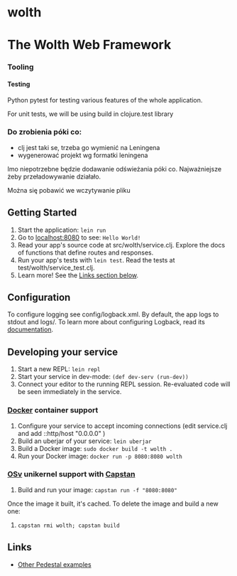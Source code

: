 # wolth

# The Wolth Web Framework

### Tooling
#### Testing
Python pytest for testing various features of the whole application.

For unit tests, we will be using build in clojure.test library

### Do zrobienia póki co:
 - clj jest taki se, trzeba go wymienić na Leningena
 - wygenerować projekt wg formatki leningena

Imo niepotrzebne będzie dodawanie odświeżania póki co.
Najważniejsze żeby przeładowywanie działało.

Można się pobawić we wczytywanie pliku


## Getting Started

1. Start the application: `lein run`
2. Go to [localhost:8080](http://localhost:8080/) to see: `Hello World!`
3. Read your app's source code at src/wolth/service.clj. Explore the docs of functions
   that define routes and responses.
4. Run your app's tests with `lein test`. Read the tests at test/wolth/service_test.clj.
5. Learn more! See the [Links section below](#links).


## Configuration

To configure logging see config/logback.xml. By default, the app logs to stdout and logs/.
To learn more about configuring Logback, read its [documentation](http://logback.qos.ch/documentation.html).


## Developing your service

1. Start a new REPL: `lein repl`
2. Start your service in dev-mode: `(def dev-serv (run-dev))`
3. Connect your editor to the running REPL session.
   Re-evaluated code will be seen immediately in the service.

### [Docker](https://www.docker.com/) container support

1. Configure your service to accept incoming connections (edit service.clj and add  ::http/host "0.0.0.0" )
2. Build an uberjar of your service: `lein uberjar`
3. Build a Docker image: `sudo docker build -t wolth .`
4. Run your Docker image: `docker run -p 8080:8080 wolth`

### [OSv](http://osv.io/) unikernel support with [Capstan](http://osv.io/capstan/)

1. Build and run your image: `capstan run -f "8080:8080"`

Once the image it built, it's cached.  To delete the image and build a new one:

1. `capstan rmi wolth; capstan build`


## Links
* [Other Pedestal examples](http://pedestal.io/samples)
